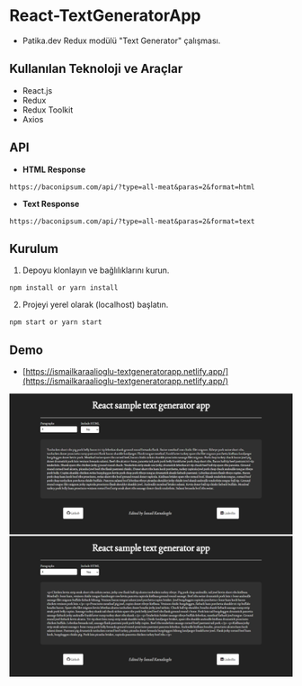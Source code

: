 # React-TextGeneratorApp

* Patika.dev Redux modülü "Text Generator" çalışması.

## Kullanılan Teknoloji ve Araçlar
* React.js
* Redux
* Redux Toolkit
* Axios

## API
* **HTML Response**
```
https://baconipsum.com/api/?type=all-meat&paras=2&format=html
```
* **Text Response**
```
https://baconipsum.com/api/?type=all-meat&paras=2&format=text
```

## Kurulum

1. Depoyu klonlayın ve bağlılıklarını kurun.
```
npm install or yarn install
```

2. Projeyi yerel olarak (localhost) başlatın.
```
npm start or yarn start
```

## Demo
* [https://ismailkaraalioglu-textgeneratorapp.netlify.app/](https://ismailkaraalioglu-textgeneratorapp.netlify.app/)

![Screenshot1](./src/img/Screenshot1.jpg)
![Screenshot2](./src/img/Screenshot2.jpg)